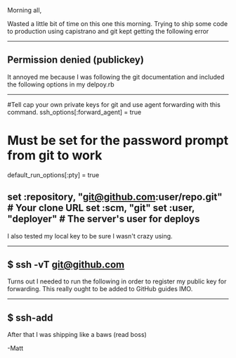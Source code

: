 Morning all,

Wasted a little bit of time on this one this morning. Trying to ship some code to production using capistrano and git kept getting the following error

---
Permission denied (publickey)
---

It annoyed me because I was following the git documentation and included the following options in my delpoy.rb

---
#Tell cap your own private keys for git and use agent forwarding with this command.
ssh_options[:forward_agent] = true

# Must be set for the password prompt from git to work
default_run_options[:pty] = true  
                                  
set :repository, "git@github.com:user/repo.git"  # Your clone URL
set :scm, "git"
set :user, "deployer"  # The server's user for deploys
---

I also tested my local key to be sure I wasn't crazy using.

---
$ ssh -vT git@github.com
---

Turns out I needed to run the following in order to register my public key for forwarding. This really ought to be added to GitHub guides IMO.

---
$ ssh-add
---

After that I was shipping like a baws (read boss)

-Matt